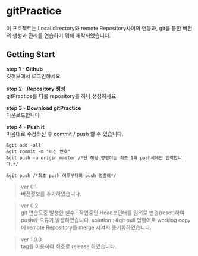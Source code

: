 # gitPractice
이 프로젝트는 Local directory와 remote Repository사이의 연동과, git을 통한 버전의 생성과 관리를 연습하기 위해 제작되었습니다.</br>

## Getting Start
**step 1 - Github**</br>
깃허브에서 로그인하세요</br>

**step 2 - Repository 생성**</br>
gitPractice를 다룰 repository를 하나 생성하세요</br>

**step 3 - Download gitPractice**</br>
다운로드합니다</br>

**step 4 - Push it**</br>
마음대로 수정하신 후 commit / push 할 수 있습니다.
</br>
```
&git add -all
&git commit -m "버전 번호"
&git push -u origin master /*단 해당 명령어는 최초 1회 push시에만 입력합니다.*/

&git push /*최초 push 이후부터의 push 명령어*/
```

> ver 0.1<br/>
버전정보를 추가하였습니다.

> ver 0.2<br/>
> git 연습도중 발생한 실수 : 작업중인 Head포인터를 임의로 변경(reset)하여 push에 오류가 발생하였습니다.
> solution : &git pull 명령어로 working copy에 remote Repository를 merge 시켜서 동기화하였습니다.

> ver 1.0.0<br/>
tag를 이용하여 최초로 release 하였습니다.
